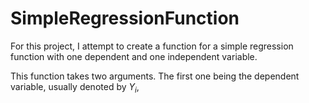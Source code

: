 # SimpleRegressionFunction
For this project, I attempt to create a function for a simple regression function with one dependent and one independent variable.

This function takes two arguments. The first one being the dependent variable, usually denoted by $Y_{i}$,
